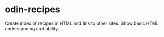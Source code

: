 # odin-recipes
Create index of recipes in HTML and link to other sites. Show basic HTML understanding and ability. 
